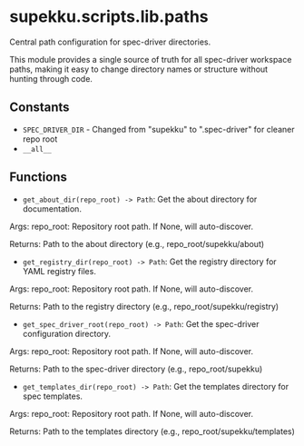 # supekku.scripts.lib.paths

Central path configuration for spec-driver directories.

This module provides a single source of truth for all spec-driver workspace paths,
making it easy to change directory names or structure without hunting through code.

## Constants

- `SPEC_DRIVER_DIR` - Changed from "supekku" to ".spec-driver" for cleaner repo root
- `__all__`

## Functions

- `get_about_dir(repo_root) -> Path`: Get the about directory for documentation.

Args:
  repo_root: Repository root path. If None, will auto-discover.

Returns:
  Path to the about directory (e.g., repo_root/supekku/about)
- `get_registry_dir(repo_root) -> Path`: Get the registry directory for YAML registry files.

Args:
  repo_root: Repository root path. If None, will auto-discover.

Returns:
  Path to the registry directory (e.g., repo_root/supekku/registry)
- `get_spec_driver_root(repo_root) -> Path`: Get the spec-driver configuration directory.

Args:
  repo_root: Repository root path. If None, will auto-discover.

Returns:
  Path to the spec-driver directory (e.g., repo_root/supekku)
- `get_templates_dir(repo_root) -> Path`: Get the templates directory for spec templates.

Args:
  repo_root: Repository root path. If None, will auto-discover.

Returns:
  Path to the templates directory (e.g., repo_root/supekku/templates)
